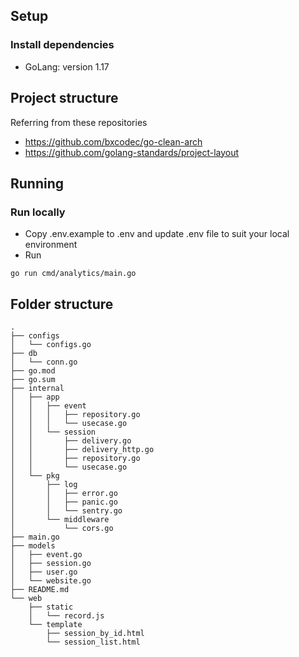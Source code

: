## Setup

### Install dependencies

- GoLang: version 1.17

## Project structure

Referring from these repositories

- https://github.com/bxcodec/go-clean-arch
- https://github.com/golang-standards/project-layout

## Running

### Run locally

- Copy .env.example to .env and update .env file to suit your local environment
- Run

```
go run cmd/analytics/main.go
```

## Folder structure

```
.
├── configs
│   └── configs.go
├── db
│   └── conn.go
├── go.mod
├── go.sum
├── internal
│   ├── app
│   │   ├── event
│   │   │   ├── repository.go
│   │   │   └── usecase.go
│   │   └── session
│   │       ├── delivery.go
│   │       ├── delivery_http.go
│   │       ├── repository.go
│   │       └── usecase.go
│   └── pkg
│       ├── log
│       │   ├── error.go
│       │   ├── panic.go
│       │   └── sentry.go
│       └── middleware
│           └── cors.go
├── main.go
├── models
│   ├── event.go
│   ├── session.go
│   ├── user.go
│   └── website.go
├── README.md
└── web
    ├── static
    │   └── record.js
    └── template
        ├── session_by_id.html
        └── session_list.html
```
